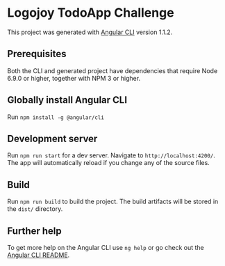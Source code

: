 # Logojoy TodoApp Challenge

This project was generated with [Angular CLI](https://github.com/angular/angular-cli) version 1.1.2.

## Prerequisites

Both the CLI and generated project have dependencies that require Node 6.9.0 or higher, together with NPM 3 or higher.

## Globally install Angular CLI

Run `npm install -g @angular/cli`

## Development server

Run `npm run start` for a dev server. Navigate to `http://localhost:4200/`. The app will automatically reload if you change any of the source files.

## Build

Run `npm run build` to build the project. The build artifacts will be stored in the `dist/` directory.

## Further help

To get more help on the Angular CLI use `ng help` or go check out the [Angular CLI README](https://github.com/angular/angular-cli/blob/master/README.md).
